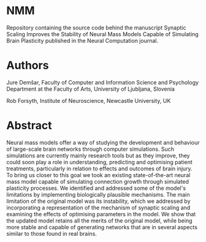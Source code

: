 # NMM
Repository containing the source code behind the manuscript Synaptic Scaling Improves the Stability of Neural Mass Models Capable of Simulating Brain Plasticity published in the Neural Computation journal.

# Authors
Jure Demšar, Faculty of Computer and Information Science and Psychology Department at the Faculty of Arts, University of Ljubljana, Slovenia

Rob Forsyth, Institute of Neuroscience, Newcastle University, UK

# Abstract
Neural mass models offer a way of studying the development and behaviour of large-scale brain networks through computer simulations. Such simulations are currently mainly research tools but as they improve, they could soon play a role in understanding, predicting and optimising patient treatments, particularly in relation to effects and outcomes of brain injury. To bring us closer to this goal we took an existing state-of-the-art neural mass model capable of simulating connection growth through simulated plasticity processes. We identified and addressed some of the model's limitations by implementing biologically plausible mechanisms. The main limitation of the original model was its instability, which we addressed by incorporating a representation of the mechanism of synaptic scaling and examining the effects of optimising parameters in the model. We show that the updated model retains all the merits of the original model, while being more stable and capable of generating networks that are in several aspects similar to those found in real brains.
